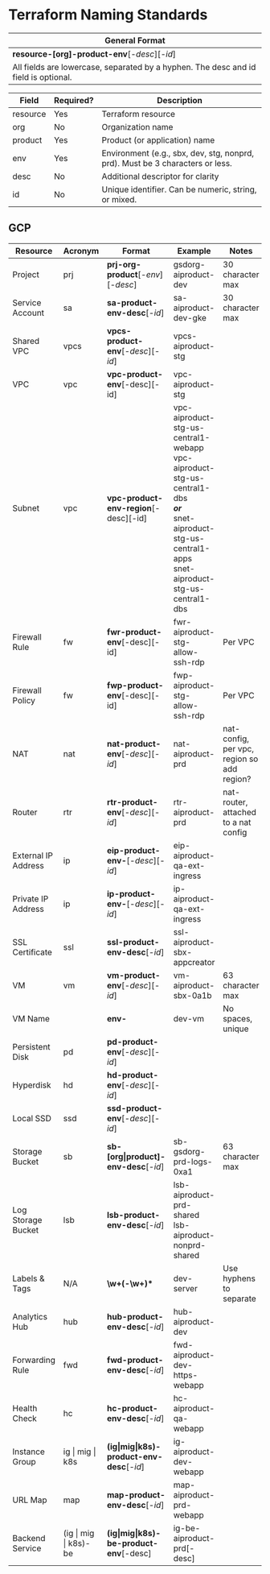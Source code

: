 # Terraform Naming Standards

| General Format                                                                      |
|-------------------------------------------------------------------------------------|
| **resource-\[org]-product-env**\[_-desc_\]\[_-id_\]                                 |
| All fields are lowercase, separated by a hyphen. The desc and id field is optional. |

| Field    | Required? | Description                                                                   |
|----------|-----------|-------------------------------------------------------------------------------|
| resource | Yes       | Terraform resource                                                            |
| org      | No        | Organization name                                                             |
| product  | Yes       | Product (or application) name                                                 |
| env      | Yes       | Environment (e.g., sbx, dev, stg, nonprd, prd). Must be 3 characters or less. |
| desc     | No        | Additional descriptor for clarity                                             |
| id       | No        | Unique identifier. Can be numeric, string, or mixed.                          |

## GCP

| Resource           | Acronym               | Format                                            | Example                                                                                                                                                                | Notes                                      |
|--------------------|-----------------------|---------------------------------------------------|------------------------------------------------------------------------------------------------------------------------------------------------------------------------|--------------------------------------------|
| Project            | prj                   | **prj-org-product**\[_-env_\]\[_-desc_\]          | gsdorg-aiproduct-dev                                                                                                                                                   | 30 character max                           |
| Service Account    | sa                    | **sa-product-env-desc**\[_-id_\]                  | sa-aiproduct-dev-gke                                                                                                                                                   | 30 character max                           |
| Shared VPC         | vpcs                  | **vpcs-product-env**\[_-desc_\]\[_-id_\]          | vpcs-aiproduct-stg                                                                                                                                                     |                                            |
| VPC                | vpc                   | **vpc-product-env**\[-desc\]\[-id\]               | vpc-aiproduct-stg                                                                                                                                                      |                                            |
| Subnet             | vpc                   | **vpc-product-env-region**\[-desc\]\[-id\]        | vpc-aiproduct-stg-us-central1-webapp<br/>vpc-aiproduct-stg-us-central1-dbs<br/>**_or_**<br/>snet-aiproduct-stg-us-central1-apps<br/>snet-aiproduct-stg-us-central1-dbs |                                            |
| Firewall Rule      | fw                    | **fwr-product-env**\[-desc\]\[-id\]               | fwr-aiproduct-stg-allow-ssh-rdp                                                                                                                                        | Per VPC                                    |
| Firewall Policy    | fw                    | **fwp-product-env**\[-desc\]\[-id\]               | fwp-aiproduct-stg-allow-ssh-rdp                                                                                                                                        | Per VPC                                    |
| NAT                | nat                   | **nat-product-env**\[_-desc_\]\[_-id_\]           | nat-aiproduct-prd                                                                                                                                                      | nat-config, per vpc, region so add region? |
| Router             | rtr                   | **rtr-product-env**\[_-desc_\]\[_-id_\]           | rtr-aiproduct-prd                                                                                                                                                      | nat-router, attached to a nat config       |
| External IP Address| ip                    | **eip-product-env-**\[_-desc_][_-id_\] | eip-aiproduct-qa-ext-ingress                                                                                                                                           |                                            |
| Private IP Address | ip                    | **ip-product-env-**\[_-desc_][_-id_\]  | ip-aiproduct-qa-ext-ingress                                                                                                                                            |                                            |
| SSL Certificate    | ssl                   | **ssl-product-env-desc**\[_-id_\]                 | ssl-aiproduct-sbx-appcreator                                                                                                                                           |                                            |
| VM                 | vm                    | **vm-product-env**\[_-desc_\]\[_-id_\]            | vm-aiproduct-sbx-0a1b                                                                                                                                                  | 63 character max                           |
| VM Name            |                       | **env-**                                          | dev-vm                                                                                                                                                                 | No spaces, unique                          |
| Persistent Disk    | pd                    | **pd-product-env**\[_-desc_\]\[_-id_\]            |                                                                                                                                                                        |                                            |
| Hyperdisk          | hd                    | **hd-product-env**\[_-desc_\]\[_-id_\]            |                                                                                                                                                                        |                                            |
| Local SSD          | ssd                   | **ssd-product-env**\[_-desc_\]\[_-id_\]           |                                                                                                                                                                        |                                            |
| Storage Bucket     | sb                    | **sb-\[org\|product\]-env-desc**\[_-id_\]         | sb-gsdorg-prd-logs-0xa1                                                                                                                                                | 63 character max                           |
| Log Storage Bucket | lsb                   | **lsb-product-env-desc**\[_-id_\]                 | lsb-aiproduct-prd-shared<br/>lsb-aiproduct-nonprd-shared                                                                                                               |                                            |
| Labels & Tags      | N/A                   | **\\w+(-\\w+)\***                                 | dev-server                                                                                                                                                             | Use hyphens to separate                    |
| Analytics Hub      | hub                   | **hub-product-env-desc**\[_-id_\]                 | hub-aiproduct-dev                                                                                                                                                      |                                            |
| Forwarding Rule    | fwd                   | **fwd-product-env-desc**\[_-id_\]                 | fwd-aiproduct-dev-https-webapp                                                                                                                                         |                                            |
| Health Check       | hc                    | **hc-product-env-desc**\[_-id_\]                  | hc-aiproduct-qa-webapp                                                                                                                                                 |                                            |
| Instance Group     | ig \| mig \| k8s      | **(ig\|mig\|k8s)-product-env-desc**\[_-id_\]      | ig-aiproduct-dev-webapp                                                                                                                                                |                                            |
| URL Map            | map                   | **map-product-env-desc**\[_-id_\]                 | map-aiproduct-prd-webapp                                                                                                                                               |                                            |
| Backend Service    | (ig \| mig \| k8s)-be | **(ig\|mig\|k8s)-be-product-env**\[-desc\]        | ig-be-aiproduct-prd\[-desc\]                                                                                                                                           |                                            |

